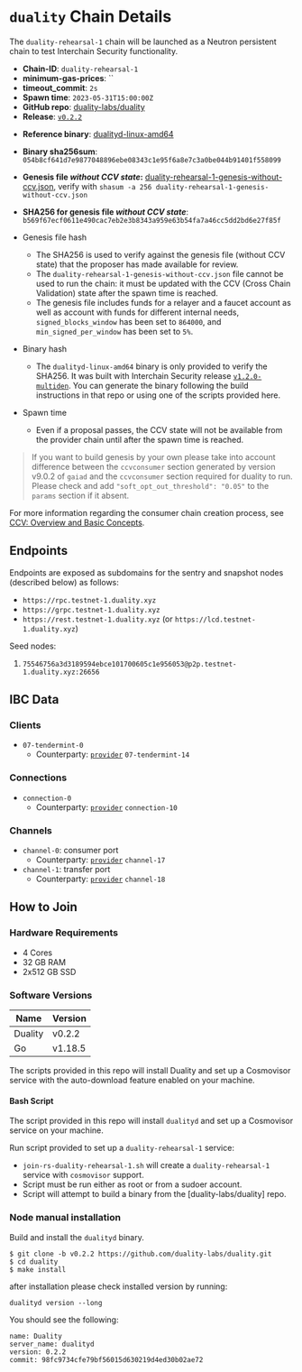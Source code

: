 
# `duality` Chain Details

The `duality-rehearsal-1` chain will be launched as a Neutron persistent chain to test Interchain Security functionality.

* **Chain-ID**: `duality-rehearsal-1`
* **minimum-gas-prices**: ``
* **timeout_commit**: `2s`
* **Spawn time**: `2023-05-31T15:00:00Z`
* **GitHub repo**: [duality-labs/duality](https://github.com/duality-labs/duality.git)
* **Release**: [`v0.2.2`](https://github.com/duality-labs/duality/releases/tag/v0.2.2)
<!-- * **Genesis file with CCV state:** [duality-rehearsal-1-genesis.json](duality-rehearsal-1-genesis.json) -->

* **Reference binary**: [dualityd-linux-amd64](./dualityd-linux-amd64)
* **Binary sha256sum**: `054b8cf641d7e9877048896ebe08343c1e95f6a8e7c3a0be044b91401f558099`
* **Genesis file _without CCV state_:** [duality-rehearsal-1-genesis-without-ccv.json](duality-rehearsal-1-genesis-without-ccv.json), verify with `shasum -a 256 duality-rehearsal-1-genesis-without-ccv.json`
* **SHA256 for genesis file _without CCV state_**: `b569f67ecf0611e490cac7eb2e3b8343a959e63b54fa7a46cc5dd2bd6e27f85f`


* Genesis file hash
  * The SHA256 is used to verify against the genesis file (without CCV state) that the proposer has made available for review.
  * The `duality-rehearsal-1-genesis-without-ccv.json` file cannot be used to run the chain: it must be updated with the CCV (Cross Chain Validation) state after the spawn time is reached.
  * The genesis file includes funds for a relayer and a faucet account as well as account with funds for different internal needs, `signed_blocks_window` has been set to `864000`, and `min_signed_per_window` has been set to `5%`.
* Binary hash
  * The `dualityd-linux-amd64` binary is only provided to verify the SHA256. It was built with Interchain Security release [`v1.2.0-multiden`](https://github.com/cosmos/interchain-security/releases/tag/v1.2.0-multiden). You can generate the binary following the build instructions in that repo or using one of the scripts provided here.
* Spawn time
  * Even if a proposal passes, the CCV state will not be available from the provider chain until after the spawn time is reached.

> If you want to build genesis by your own please take into account difference between the `ccvconsumer` section generated by version v9.0.2 of `gaiad` and the `ccvconsumer` section required for duality to run. Please check and add `"soft_opt_out_threshold": "0.05"` to the `params` section if it absent.

For more information regarding the consumer chain creation process, see [CCV: Overview and Basic Concepts](https://github.com/cosmos/ibc/blob/main/spec/app/ics-028-cross-chain-validation/overview_and_basic_concepts.md).

## Endpoints

Endpoints are exposed as subdomains for the sentry and snapshot nodes (described below) as follows:

- `https://rpc.testnet-1.duality.xyz`
- `https://grpc.testnet-1.duality.xyz`
- `https://rest.testnet-1.duality.xyz` (or `https://lcd.testnet-1.duality.xyz`)

Seed nodes:
1. `75546756a3d3189594ebce101700605c1e956053@p2p.testnet-1.duality.xyz:26656`

## IBC Data

### Clients

* `07-tendermint-0`
  * Counterparty: [`provider`](/replicated-security/provider/README.md) `07-tendermint-14`

### Connections

* `connection-0`
  * Counterparty: [`provider`](/replicated-security/provider/README.md) `connection-10`

### Channels

* `channel-0`: consumer port
  * Counterparty: [`provider`](/replicated-security/provider/README.md) `channel-17`
* `channel-1`: transfer port
  * Counterparty: [`provider`](/replicated-security/provider/README.md) `channel-18`

## How to Join

### Hardware Requirements

* 4 Cores
* 32 GB RAM
* 2x512 GB SSD

### Software Versions

| Name               | Version  |
|--------------------|----------|
| Duality            | v0.2.2   |
| Go                 | v1.18.5  |

The scripts provided in this repo will install Duality and set up a Cosmovisor service with the auto-download feature enabled on your machine.

#### Bash Script

The script provided in this repo will install `dualityd` and set up a Cosmovisor service on your machine. 

Run script provided to set up a `duality-rehearsal-1` service:
* `join-rs-duality-rehearsal-1.sh` will create a `duality-rehearsal-1` service with `cosmovisor` support.
* Script must be run either as root or from a sudoer account.
* Script will attempt to build a binary from the [duality-labs/duality] repo.

### Node manual installation

Build and install the `dualityd` binary. 

```
$ git clone -b v0.2.2 https://github.com/duality-labs/duality.git
$ cd duality
$ make install
```

after installation please check installed version by running:

`dualityd version --long`

You should see the following:
```
name: Duality
server_name: dualityd
version: 0.2.2
commit: 98fc9734cfe79bf56015d630219d4ed30b02ae72
``` 

